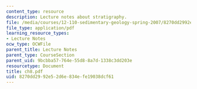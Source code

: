 ```yaml
---
content_type: resource
description: Lecture notes about stratigraphy.
file: /media/courses/12-110-sedimentary-geology-spring-2007/8270dd2992e52d6e834efe19038dcf61_ch8.pdf
file_type: application/pdf
learning_resource_types:
- Lecture Notes
ocw_type: OCWFile
parent_title: Lecture Notes
parent_type: CourseSection
parent_uid: 9bcbba57-764e-55d8-8a7d-1338c3dd203e
resourcetype: Document
title: ch8.pdf
uid: 8270dd29-92e5-2d6e-834e-fe19038dcf61
---
```


